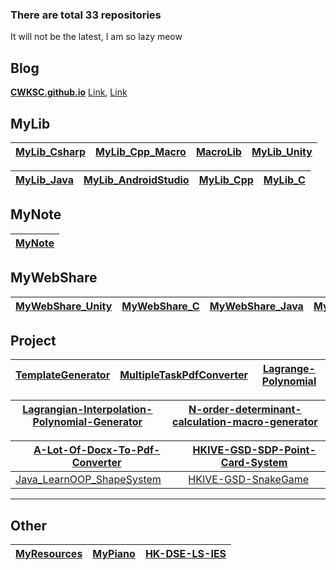 ### There are total 33 repositories

It will not be the latest, I am so lazy meow

## Blog

**[CWKSC.github.io](https://github.com/CWKSC/CWKSC.github.io)**  [Link](https://cwksc.github.io/), [](https://github.com/CWKSC/TranslateArticles) [Link](https://cwksc.github.io/TranslateArticles/)

## MyLib

| [MyLib_Csharp](https://github.com/CWKSC/MyLib_Csharp) | [MyLib_Cpp_Macro](https://github.com/CWKSC/MyLib_Cpp_Macro) | [MacroLib](https://github.com/CWKSC/MacroLib) | [MyLib_Unity](https://github.com/CWKSC/MyLib_Unity) |
| ------ | ------ | ------ | ------ |

[MyLib_Java](https://github.com/CWKSC/MyLib_Java) | [MyLib_AndroidStudio](https://github.com/CWKSC/MyLib_AndroidStudio) | [MyLib_Cpp](https://github.com/CWKSC/MyLib_Cpp) | [MyLib_C](https://github.com/CWKSC/MyLib_C) |
| ------ | ------ | ------ | ------ |

## MyNote

| [MyNote](https://github.com/CWKSC/MyNote)   |
| ----- |

## MyWebShare

| [MyWebShare_Unity](https://github.com/CWKSC/MyWebShare_Unity) | [MyWebShare_C](https://github.com/CWKSC/MyWebShare_C) | [MyWebShare_Java](https://github.com/CWKSC/MyWebShare_Java) | [MyWebShare_SQL](https://github.com/CWKSC/MyWebShare_SQL) |
| ------------------------------------------------------------ | ----------------------------------------------------- | ----------------------------------------------------------- | --------------------------------------------------------- |

## Project

| [TemplateGenerator](https://github.com/CWKSC/TemplateGenerator) | [MultipleTaskPdfConverter](https://github.com/CWKSC/MultipleTaskPdfConverter) | [Lagrange-Polynomial](https://github.com/CWKSC/Lagrange-Polynomial) |
| ----- | ----- |----- |

| [Lagrangian-Interpolation-Polynomial-Generator](https://github.com/CWKSC/Lagrangian-Interpolation-Polynomial-Generator) | [N-order-determinant-calculation-macro-generator](https://github.com/CWKSC/N-order-determinant-calculation-macro-generator) |
| ------------------------------------------------------------ | ------------------------------------------------------------ |

[A-Lot-Of-Docx-To-Pdf-Converter](https://github.com/CWKSC/A-Lot-Of-Docx-To-Pdf-Converter) | [HKIVE-GSD-SDP-Point-Card-System](https://github.com/CWKSC/HKIVE-GSD-SDP-Point-Card-System) |
| ------------------------------------------------------------ | ------------------------------------------------------------ | 
| [Java_LearnOOP_ShapeSystem](https://github.com/CWKSC/Java_LearnOOP_ShapeSystem) | [HKIVE-GSD-SnakeGame](https://github.com/CWKSC/HKIVE-GSD-SnakeGame) |                                                              |

___

## Other

| [MyResources](https://github.com/CWKSC/MyResources) | [MyPiano](https://github.com/CWKSC/MyPiano) | [HK-DSE-LS-IES](https://github.com/CWKSC/HK-DSE-LS-IES) |
| --------------------------------------------------- | ------------------------------------------- | ------------------------------------------------------- |

